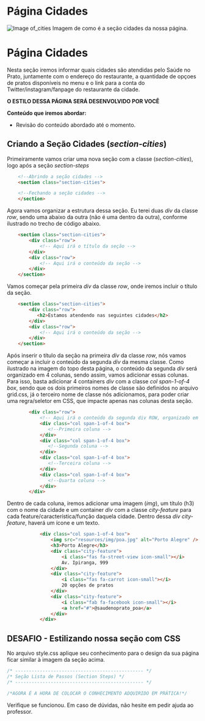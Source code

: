 # Página Cidades

![Image of_cities](https://github.com/romuloreis/DWDM/blob/master/assets/cities.png)
Imagem de como é a seção cidades da nossa página.

# Página Cidades

Nesta seção iremos informar quais cidades são atendidas pelo Saúde no Prato, juntamente com o endereço do restaurante, a quantidade de opçoes de pratos disponíveis no menu e o link para a conta do Twitter/instagram/fanpage do restaurante da cidade.

**O ESTILO DESSA PÁGINA SERÁ DESENVOLVIDO POR VOCÊ**

**Conteúdo que iremos abordar:**

  - Revisão do conteúdo abordado até o momento.

## Criando a Seção Cidades (_section-cities_)

Primeiramente vamos criar uma nova seção com a classe (_section-cities_), logo após a seção _section-steps_ 

```html
    <!--Abrindo a seção cidades -->
    <section class="section-cities">

    <!--Fechando a seção cidades -->
    </section>
```

Agora vamos organizar a estrutura dessa seção. Eu terei duas _div_ da classe _row_, sendo uma abaixo da outra (não é uma dentro da outra), conforme ilustrado no trecho de código abaixo.

```html
    <section class="section-cities">
        <div class="row">
            <!-- Aqui irá o título da seção -->
        </div>
        <div class="row">
            <!-- Aqui irá o conteúdo da seção -->
        </div>
    </section>
```

Vamos começar pela primeira _div_ da classe _row_, onde iremos incluir o título da seção.

```html
    <section class="section-cities">
        <div class="row">
           <h2>Estamos atendendo nas seguintes cidades</h2>
        </div>
        <div class="row">
            <!-- Aqui irá o conteúdo da seção -->
        </div>
    </section>
```

Após inserir o título da seção na primeira _div_ da classe _row_, nós vamos começar a incluir o conteúdo da segunda _div_ da mesma classe. Como ilustrado na imagem do topo desta página, o conteúdo da segunda _div_ será organizado em 4 colunas, sendo assim, vamos adicionar essas colunas. Para isso, basta adicionar 4 containers _div_ com a classe _col_ _span-1-of-4_ _box_, sendo que os dois primeiros nomes de classe são definidos no arquivo grid.css, já o terceiro nome de classe nós adicionamos, para poder criar uma regra/seletor em CSS, que impacte apenas nas colunas desta seção.

```html
        <div class="row">
            <!-- Aqui irá o conteúdo da segunda div ROW, organizado em 4 colunas -->
            <div class="col span-1-of-4 box">
               <!--Primeira coluna -->
            </div>
            <div class="col span-1-of-4 box">
               <!--Segunda coluna -->
            </div>
            <div class="col span-1-of-4 box">
               <!--Terceira coluna -->
            </div>
            <div class="col span-1-of-4 box">
               <!--Quarta coluna -->
            </div>
        </div>
```


Dentro de cada coluna, iremos adicionar uma imagem (_img_), um título (h3) com o nome da cidade e um container _div_ com a classe _city-feature_ para cada feature/característica/função daquela cidade. Dentro dessa _div_ _city-feature_, haverá um ícone e um texto.

```html
            <div class="col span-1-of-4 box">
                <img src="resources/img/poa.jpg" alt="Porto Alegre" />
                <h3>Porto Alegre</h3>
                <div class="city-feature">
                    <i class="fas fa-street-view icon-small"></i>
                    Av. Ipiranga, 999
                </div>
                <div class="city-feature">
                    <i class="fas fa-carrot icon-small"></i>
                    20 opções de pratos
                </div>
                <div class="city-feature">
                    <i class="fab fa-facebook icon-small"></i>
                    <a href="#">@saudenoprato_poa</a>
                </div>
            </div>
```


## DESAFIO - Estilizando nossa seção com CSS

No arquivo style.css aplique seu conhecimento para o design da sua página ficar similar à imagem da seção acima.

```css
/* ----------------------------------------------- */
/* Seção Lista de Passos (Section Steps) */
/* ----------------------------------------------- */

/*AGORA É A HORA DE COLOCAR O CONHECIMENTO ADQUIRIDO EM PRÁTICA!*/
```

Verifique se funcionou. Em caso de dúvidas, não hesite em pedir ajuda ao professor.
